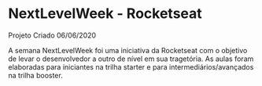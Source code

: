 # NextLevelWeek - Rocketseat

Projeto Criado 06/06/2020

A semana NextLevelWeek foi uma iniciativa da Rocketseat com o objetivo de levar o desenvolvedor a outro de nível em sua tragetória. 
As aulas foram elaboradas para iniciantes na trilha starter e para intermediários/avançados na trilha booster.